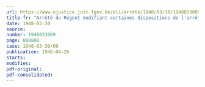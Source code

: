 ```yaml
---
url: https://www.ejustice.just.fgov.be/eli/arrete/1948/03/30/1948033009/justel
title-fr: "Arrêté du Régent modifiant certaines dispositions de l'arrêté royal du 22 décembre 1938 organique du régime des allocations familiales prévu par la loi du 10 juin 1937 étendant les allocations familiales aux employeurs et aux travailleurs non-salariés"
date: 1948-03-30
source:
number: 1948033009
page: 888888
case: 1948-03-30/09
publication: 1948-04-26
starts:
modifies:
pdf-original:
pdf-consolidated:
---
```


